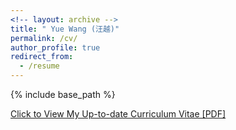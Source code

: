 ```yaml
---
<!-- layout: archive -->
title: " Yue Wang (汪越)"
permalink: /cv/
author_profile: true
redirect_from:
  - /resume
---
```


{% include base_path %}

[Click to View My Up-to-date Curriculum Vitae [PDF]](http://yuewang.github.io/files/CV_Yue_011721.pdf)

<!-- <embed src="http://lantaoyu.com/files/lantaoyu_cv.pdf" width="650" height="1800" type='application/pdf'> -->
